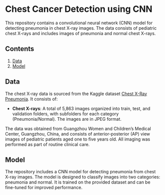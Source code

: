 # Chest Cancer Detection using CNN

This repository contains a convolutional neural network (CNN) model for detecting pneumonia in chest X-ray images. The data consists of pediatric chest X-rays and includes images of pneumonia and normal chest X-rays.

## Contents

1. [Data](#data)
2. [Model](#model)

## Data

The chest X-ray data is sourced from the Kaggle dataset [Chest X-Ray Pneumonia](https://www.kaggle.com/datasets/paultimothymooney/chest-xray-pneumonia). It consists of:

- **Chest X-rays**: A total of 5,863 images organized into train, test, and validation folders, with subfolders for each category (Pneumonia/Normal). The images are in JPEG format.

The data was obtained from Guangzhou Women and Children’s Medical Center, Guangzhou, China, and consists of anterior-posterior (AP) view images of pediatric patients aged one to five years old. All imaging was performed as part of routine clinical care.

## Model

The repository includes a CNN model for detecting pneumonia from chest X-ray images. The model is designed to classify images into two categories: pneumonia and normal. It is trained on the provided dataset and can be fine-tuned for improved performance.

